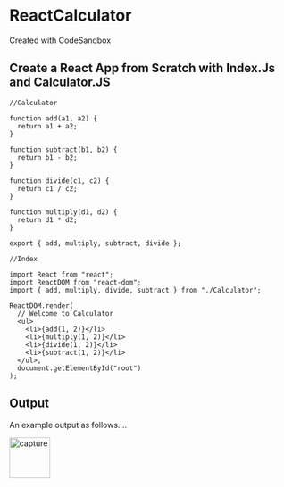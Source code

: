 # ReactCalculator
Created with CodeSandbox

## Create a React App from Scratch with Index.Js and Calculator.JS

```
//Calculator

function add(a1, a2) {
  return a1 + a2;
}

function subtract(b1, b2) {
  return b1 - b2;
}

function divide(c1, c2) {
  return c1 / c2;
}

function multiply(d1, d2) {
  return d1 * d2;
}

export { add, multiply, subtract, divide };

//Index

import React from "react";
import ReactDOM from "react-dom";
import { add, multiply, divide, subtract } from "./Calculator";

ReactDOM.render(
  // Welcome to Calculator
  <ul>
    <li>{add(1, 2)}</li>
    <li>{multiply(1, 2)}</li>
    <li>{divide(1, 2)}</li>
    <li>{subtract(1, 2)}</li>
  </ul>,
  document.getElementById("root")
);

```

## Output

An example output as follows....

<img width="73" alt="capture" src="https://user-images.githubusercontent.com/91548582/142885337-6a50555b-4dc3-489a-bc2d-26cff94e137a.PNG">

